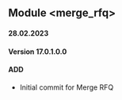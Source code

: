 ## Module <merge_rfq>

#### 28.02.2023
#### Version 17.0.1.0.0
#### ADD

- Initial commit for Merge RFQ
